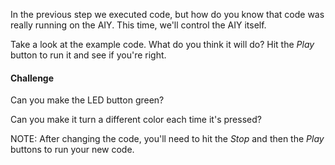 In the previous step we executed code, but how do
you know that code was really running on the AIY. This time,
we'll control the AIY itself.

Take a look at the example code. What do you think it will do?
Hit the *Play* button to run it and see if you're right.


#### Challenge
Can you make the LED button green?

Can you make it turn a different color each time it's pressed?

NOTE: After changing the code, you'll need to hit the *Stop*
and then the *Play* buttons to run your new code.
